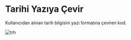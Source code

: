 # Tarihi Yazıya Çevir
 
Kullanıcıdan alınan tarih bilgisini yazı formatına çeviren kod.

![trh](https://user-images.githubusercontent.com/77399565/108276074-4ca05900-7188-11eb-8768-1f5299746a82.png)
